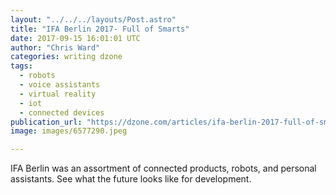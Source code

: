 ```yaml
---
layout: "../../../layouts/Post.astro"
title: "IFA Berlin 2017- Full of Smarts"
date: 2017-09-15 16:01:01 UTC
author: "Chris Ward"
categories: writing dzone
tags:
  - robots
  - voice assistants
  - virtual reality
  - iot
  - connected devices
publication_url: "https://dzone.com/articles/ifa-berlin-2017-full-of-smarts"
image: images/6577290.jpeg

---
```

IFA Berlin was an assortment of connected products, robots, and personal assistants. See what the future looks like for development.


